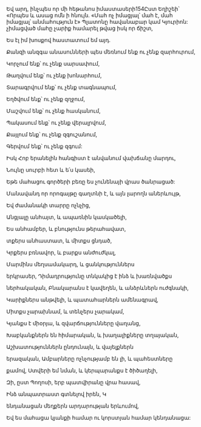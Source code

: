 Եվ արդ, ինչպես որ մի հեթանոս իմաստասերի154Ըստ Եղիշեի՝ «Որպես և ասաց ոմն ի հնույն. «Մահ ոչ իմացյալ՝ մահ է, մահ իմացյալ՝ անմահություն է» Պլատոնը հավանաբար կամ Կյուրիոն: չիմացված մահը չարիք համարել թվաց իսկ որ ճիշտ,


Ես էլ իմ խոսքով հաստատում եմ այդ.


Քանզի անզգա անասունների պես մեռնում ենք ու չենք զարհուրում,


Կորչում ենք՝ ու չենք սարսափում,


Թաղվում ենք՝ ու չենք խոնարհում,


Տարագրվում ենք՝ ու չենք տագնապում,


Եղծվում ենք՝ ու չենք զղջում,


Մաշվում ենք՝ ու չենք հասկանում,


Պակասում ենք՝ ու չենք վերալրվում,


Քայլում ենք՝ ու չենք զգուշանում,


Գերվում ենք՝ ու չենք զգում:


Իսկ Հոբ երանելին հանգիստ է անվանում վախճանը մարդու,


Նույնը սուրբի հետ և ե՛ս կասեի,


Եթե մահացու գործերի բեռը ես չունենայի վրաս ծանրացած:


Մանավանդ որ որոգայթը գաղտնի է, և այն լարողն աներևույթ,


Եվ ժամանակի տարրը ոչնչից,


Անցյալը անհայտ, և ապառնին կասկածելի,


Ես անհամբեր, և բնությունս թերահավատ,


տքերս անհաստատ, և միտքս ցնդած,


Կրքերս բռնավոր, և բարքս անժուժկալ,


Մարմինս մեղսամակարդ, և ցանկություններս


երկրասեր, Դիմադրությունը տնկակից է ինձ և խառնվածքս


ներհակական, Բնակարանս է կավեղեն, և անձրևներն ուժգնակի,


Կարիքներս անթվելի, և պատահարներն ամենագրավ,


Միտքս չարախնամ, և տենչերս չարակամ,


Կյանքս է միօրյա, և զվարճությունները վաղանց,


Խաբկանքներն են հիմարական, և խաղալիքները տղայական,


Աշխատություններն ընդունայն, և վայելքներն


երազական, Ամբարները ոչնչությամբ են լի, և պահեստները


քամով, Ստվերի եմ նման, և կերպարանքս է ծիծաղելի,


Զի, ըստ Պողոսի, երբ պատվիրանը վրա հասավ,


Ինձ անպատրաստ գտնելով իրեն, Կ


ենդանացան մեղքերն արդարության երևումով,


Եվ ես մահացա կյանքի համար ու կորստյան համար կենդանացա: